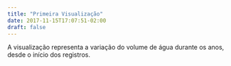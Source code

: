 ```yaml
---
title: "Primeira Visualização"
date: 2017-11-15T17:07:51-02:00
draft: false
---
```


<div id="vis" width=300></div>

<script src="https://cdnjs.cloudflare.com/ajax/libs/vega/3.0.7/vega.js"></script>
<script src="https://cdnjs.cloudflare.com/ajax/libs/vega-lite/2.0.1/vega-lite.js"></script>
<script src="https://cdnjs.cloudflare.com/ajax/libs/vega-embed/3.0.0-rc7/vega-embed.js"></script>
<script>
    const spec = {
    "$schema": "https://vega.github.io/schema/vega-lite/v2.json",
    "data": {
        "url":"https://api.insa.gov.br/reservatorios/12172/monitoramento",
        "format": {
            "type": "json",
            "property": "volumes",
            "parse": {
                "DataInformacao": "utc:'%d/%m/%Y'"
            }
        }
    }, "mark":"line",
    "encoding": {
        "x":{
            "field":"DataInformacao",
            "type": "temporal",
            "timeUnit":"year",
            "axis":{
                "title":"Volume médio ao longo dos anos"
            }
        },
        "y":{
            "field":"Volume",
            "aggregate":"average",
            "type": "quantitative",
            "axis":{
                "title":"Volume"
            }
        }
    },
    "width": 480,
    "height": 300
}
  	vegaEmbed('#vis', spec).catch(console.warn);
</script>

A visualização representa a variação do volume de água durante os anos, desde o início dos registros.